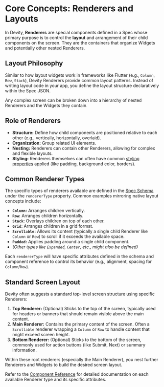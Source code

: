 # Core Concepts: Renderers and Layouts

In Devity, **Renderers** are special components defined in a Spec whose primary purpose is to control the **layout** and arrangement of their child components on the screen. They are the containers that organize Widgets and potentially other nested Renderers.

## Layout Philosophy

Similar to how layout widgets work in frameworks like Flutter (e.g., `Column`, `Row`, `Stack`), Devity Renderers provide common layout patterns. Instead of writing layout code in your app, you define the layout structure declaratively within the Spec JSON.

Any complex screen can be broken down into a hierarchy of nested Renderers and the Widgets they contain.

## Role of Renderers

*   **Structure:** Define how child components are positioned relative to each other (e.g., vertically, horizontally, overlaid).
*   **Organization:** Group related UI elements.
*   **Nesting:** Renderers can contain other Renderers, allowing for complex and flexible layouts.
*   **Styling:** Renderers themselves can often have common [styling properties](./styling.md) applied (like padding, background color, borders).

## Common Renderer Types

The specific types of renderers available are defined in the [Spec Schema](../reference/spec_schema.md) under the `rendererType` property. Common examples mirroring native layout concepts include:

*   **`Column`:** Arranges children vertically.
*   **`Row`:** Arranges children horizontally.
*   **`Stack`:** Overlays children on top of each other.
*   **`Grid`:** Arranges children in a grid format.
*   **`Scrollable`:** Allows its content (typically a single child Renderer like `Column` or `Row`) to scroll if it exceeds the available space.
*   **`Padded`:** Applies padding around a single child component.
*   *(Other types like `Expanded`, `Center`, etc., might also be defined)*

Each `rendererType` will have specific attributes defined in the schema and component reference to control its behavior (e.g., alignment, spacing for `Column`/`Row`).

## Standard Screen Layout

Devity often suggests a standard top-level screen structure using specific Renderers:

1.  **Top Renderer:** (Optional) Sticks to the top of the screen, typically used for headers or banners that should remain visible above the main content.
2.  **Main Renderer:** Contains the primary content of the screen. Often a `Scrollable` renderer wrapping a `Column` or `Row` to handle content that might exceed screen height.
3.  **Bottom Renderer:** (Optional) Sticks to the bottom of the screen, commonly used for action buttons (like Submit, Next) or summary information.

Within these root renderers (especially the Main Renderer), you nest further Renderers and Widgets to build the desired screen layout.

Refer to the [Component Reference](../reference/components/renderers/) for detailed documentation on each available Renderer type and its specific attributes. 